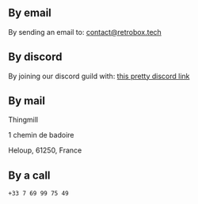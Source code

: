 <h2 class="dividing">By email</h2>

By sending an email to: [contact@retrobox.tech](mailto:contact@retrobox.tech)

<h2 class="dividing">By discord</h2>

By joining our discord guild with: [this pretty discord link](https://discord.gg/TzNNQnP)

<h2 class="dividing">By mail</h2>

Thingmill

1 chemin de badoire

Heloup, 61250, France

<h2 class="dividing">By a call</h2>

`+33 7 69 99 75 49`

